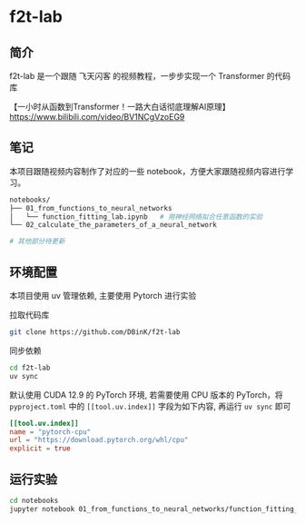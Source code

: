 # f2t-lab

## 简介

f2t-lab 是一个跟随 飞天闪客 的视频教程，一步步实现一个 Transformer 的代码库

【一小时从函数到Transformer！一路大白话彻底理解AI原理】
https://www.bilibili.com/video/BV1NCgVzoEG9

## 笔记
本项目跟随视频内容制作了对应的一些 notebook，方便大家跟随视频内容进行学习。
```bash
notebooks/
├── 01_from_functions_to_neural_networks
│   └── function_fitting_lab.ipynb   # 用神经网络拟合任意函数的实验
└── 02_calculate_the_parameters_of_a_neural_network

# 其他部分待更新
```

## 环境配置

本项目使用 uv 管理依赖, 主要使用 Pytorch 进行实验

拉取代码库
```bash
git clone https://github.com/DBinK/f2t-lab
```

同步依赖
```bash
cd f2t-lab
uv sync
```

默认使用 CUDA 12.9 的 PyTorch 环境, 若需要使用 CPU 版本的 PyTorch，将 `pyproject.toml` 中的 `[[tool.uv.index]]` 字段为如下内容, 再运行 `uv sync` 即可
```toml
[[tool.uv.index]]
name = "pytorch-cpu"
url = "https://download.pytorch.org/whl/cpu"
explicit = true
```

## 运行实验

```bash
cd notebooks
jupyter notebook 01_from_functions_to_neural_networks/function_fitting_lab.ipynb
```